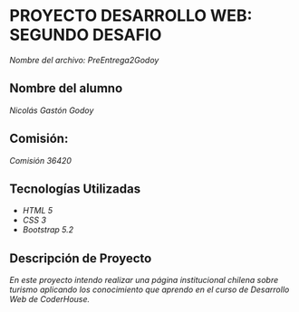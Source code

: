 # PROYECTO DESARROLLO WEB: SEGUNDO DESAFIO
*Nombre del archivo: PreEntrega2Godoy*

## Nombre del alumno
*Nicolás Gastón Godoy*

## Comisión: 
*Comisión 36420*

## Tecnologías Utilizadas
- *HTML 5*
- *CSS 3*
- *Bootstrap 5.2*

## Descripción de Proyecto
*En este proyecto intendo realizar una página institucional chilena sobre turismo aplicando
los conocimiento que aprendo en el curso de _Desarrollo Web_ de CoderHouse.*